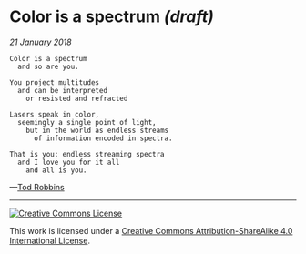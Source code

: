 # Color is a spectrum _(draft)_
_21 January 2018_
```
Color is a spectrum
  and so are you.

You project multitudes
  and can be interpreted
    or resisted and refracted

Lasers speak in color,
  seemingly a single point of light,
    but in the world as endless streams
      of information encoded in spectra.

That is you: endless streaming spectra
  and I love you for it all
    and all is you.
```
—[Tod Robbins](http://todrobbins.com)

---

<a rel="license" href="http://creativecommons.org/licenses/by-sa/4.0/">
<img alt="Creative Commons License" style="border-width:0" src="https://i.creativecommons.org/l/by-sa/4.0/88x31.png" /></a><br />

This work is licensed under a <a rel="license" href="http://creativecommons.org/licenses/by-sa/4.0/">Creative Commons Attribution-ShareAlike 4.0 International License</a>.